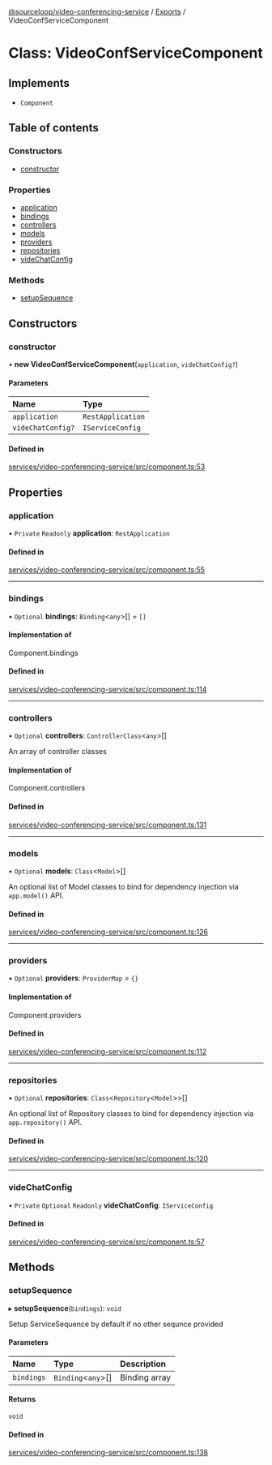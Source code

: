 [@sourceloop/video-conferencing-service](../README.md) / [Exports](../modules.md) / VideoConfServiceComponent

# Class: VideoConfServiceComponent

## Implements

- `Component`

## Table of contents

### Constructors

- [constructor](VideoConfServiceComponent.md#constructor)

### Properties

- [application](VideoConfServiceComponent.md#application)
- [bindings](VideoConfServiceComponent.md#bindings)
- [controllers](VideoConfServiceComponent.md#controllers)
- [models](VideoConfServiceComponent.md#models)
- [providers](VideoConfServiceComponent.md#providers)
- [repositories](VideoConfServiceComponent.md#repositories)
- [videChatConfig](VideoConfServiceComponent.md#videchatconfig)

### Methods

- [setupSequence](VideoConfServiceComponent.md#setupsequence)

## Constructors

### constructor

• **new VideoConfServiceComponent**(`application`, `videChatConfig?`)

#### Parameters

| Name | Type |
| :------ | :------ |
| `application` | `RestApplication` |
| `videChatConfig?` | `IServiceConfig` |

#### Defined in

[services/video-conferencing-service/src/component.ts:53](https://github.com/codeweb05/repo1/blob/ea19add/services/video-conferencing-service/src/component.ts#L53)

## Properties

### application

• `Private` `Readonly` **application**: `RestApplication`

#### Defined in

[services/video-conferencing-service/src/component.ts:55](https://github.com/codeweb05/repo1/blob/ea19add/services/video-conferencing-service/src/component.ts#L55)

___

### bindings

• `Optional` **bindings**: `Binding`<`any`\>[] = `[]`

#### Implementation of

Component.bindings

#### Defined in

[services/video-conferencing-service/src/component.ts:114](https://github.com/codeweb05/repo1/blob/ea19add/services/video-conferencing-service/src/component.ts#L114)

___

### controllers

• `Optional` **controllers**: `ControllerClass`<`any`\>[]

An array of controller classes

#### Implementation of

Component.controllers

#### Defined in

[services/video-conferencing-service/src/component.ts:131](https://github.com/codeweb05/repo1/blob/ea19add/services/video-conferencing-service/src/component.ts#L131)

___

### models

• `Optional` **models**: `Class`<`Model`\>[]

An optional list of Model classes to bind for dependency injection
via `app.model()` API.

#### Defined in

[services/video-conferencing-service/src/component.ts:126](https://github.com/codeweb05/repo1/blob/ea19add/services/video-conferencing-service/src/component.ts#L126)

___

### providers

• `Optional` **providers**: `ProviderMap` = `{}`

#### Implementation of

Component.providers

#### Defined in

[services/video-conferencing-service/src/component.ts:112](https://github.com/codeweb05/repo1/blob/ea19add/services/video-conferencing-service/src/component.ts#L112)

___

### repositories

• `Optional` **repositories**: `Class`<`Repository`<`Model`\>\>[]

An optional list of Repository classes to bind for dependency injection
via `app.repository()` API.

#### Defined in

[services/video-conferencing-service/src/component.ts:120](https://github.com/codeweb05/repo1/blob/ea19add/services/video-conferencing-service/src/component.ts#L120)

___

### videChatConfig

• `Private` `Optional` `Readonly` **videChatConfig**: `IServiceConfig`

#### Defined in

[services/video-conferencing-service/src/component.ts:57](https://github.com/codeweb05/repo1/blob/ea19add/services/video-conferencing-service/src/component.ts#L57)

## Methods

### setupSequence

▸ **setupSequence**(`bindings`): `void`

Setup ServiceSequence by default if no other sequnce provided

#### Parameters

| Name | Type | Description |
| :------ | :------ | :------ |
| `bindings` | `Binding`<`any`\>[] | Binding array |

#### Returns

`void`

#### Defined in

[services/video-conferencing-service/src/component.ts:138](https://github.com/codeweb05/repo1/blob/ea19add/services/video-conferencing-service/src/component.ts#L138)
